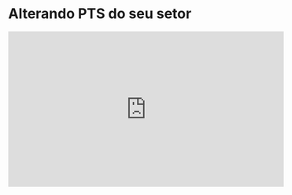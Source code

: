 # Alterando PTS do seu setor

<iframe 
        width="560" 
        height="315" 
        src="https://www.youtube.com/embed/y7uCnlk7LVo" 
        title="YouTube video player | Alterando PTS do seu setor" 
        frameborder="0" 
        allow="accelerometer; autoplay; clipboard-write; encrypted-media; gyroscope; picture-in-picture; web-share" 
        allowfullscreen>
</iframe>

